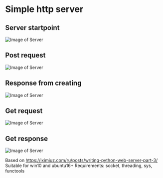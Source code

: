 # Simple http server

## Server startpoint
![Image of Server](https://github.com/titovilya/python_server_practice/blob/main/http_webserver/src/server.jpg)

## Post request
![Image of Server](https://github.com/titovilya/python_server_practice/blob/main/http_webserver/src/create.jpg)

## Response from creating
![Image of Server](https://github.com/titovilya/python_server_practice/blob/main/http_webserver/src/get_response.jpg)

## Get request
![Image of Server](https://github.com/titovilya/python_server_practice/blob/main/http_webserver/src/get.jpg)

## Get response
![Image of Server](https://github.com/titovilya/python_server_practice/blob/main/http_webserver/src/response.jpg)

Based on https://iximiuz.com/ru/posts/writing-python-web-server-part-3/
Suitable for win10 and ubuntu16+ Requirements: socket, threading, sys, functools
